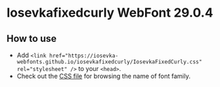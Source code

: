 # Iosevkafixedcurly WebFont 29.0.4

## How to use

- Add `<link href="https://iosevka-webfonts.github.io/iosevkafixedcurly/IosevkaFixedCurly.css" rel="stylesheet" />` to your `<head>`.
- Check out the [CSS file](./IosevkaFixedCurly.css) for browsing the name of font family.
